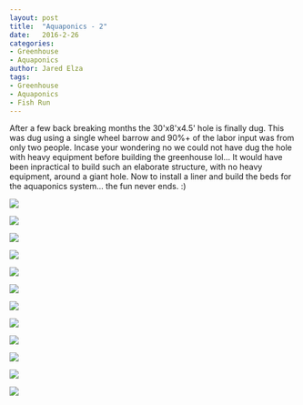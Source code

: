 ```yaml
---
layout: post
title:  "Aquaponics - 2"
date:   2016-2-26
categories:
- Greenhouse
- Aquaponics
author: Jared Elza
tags: 
- Greenhouse
- Aquaponics
- Fish Run
---
```

After a few back breaking months the 30'x8'x4.5' hole is finally dug. This was dug using a single wheel barrow and 90%+ of the 
labor input was from only two people. Incase your wondering no we could not have dug the hole with heavy equipment before 
building the greenhouse lol... It would have been inpractical to build such an elaborate structure, with no heavy equipment, 
around a giant hole. Now to install a liner and build the beds for the aquaponics system... the fun never ends. :)

[![](https://i.imgur.com/IkXp4QBh.jpg)](https://i.imgur.com/IkXp4QB.jpg)

[![](https://i.imgur.com/i3m5ShSh.jpg)](https://i.imgur.com/i3m5ShS.jpg)

[![](https://i.imgur.com/QBaxgS5h.jpg)](https://i.imgur.com/QBaxgS5.jpg)

[![](https://i.imgur.com/Joyy3lTh.jpg)](https://i.imgur.com/Joyy3lT.jpg)

[![](https://i.imgur.com/ffTtWsCh.jpg)](https://i.imgur.com/ffTtWsC.jpg)

[![](https://i.imgur.com/uzr9umDh.jpg)](https://i.imgur.com/uzr9umD.jpg)

[![](https://i.imgur.com/IlVwwa0.jpg)](https://i.imgur.com/IlVwwa0.jpg)

[![](https://i.imgur.com/rpWVlsZ.jpg)](https://i.imgur.com/rpWVlsZ.jpg)

[![](https://i.imgur.com/rkZD54V.jpg)](https://i.imgur.com/rkZD54V.jpg)

[![](https://i.imgur.com/9iRWTyv.jpg)](https://i.imgur.com/9iRWTyv.jpg)

[![](https://i.imgur.com/xsx75I5.jpg)](https://i.imgur.com/xsx75I5.jpg)

[![](https://i.imgur.com/MK7V5tE.jpg)](https://i.imgur.com/MK7V5tE.jpg)
